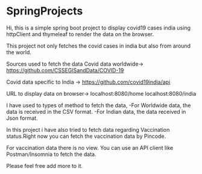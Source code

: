 # SpringProjects

Hi, this is a simple spring boot project to display covid19 cases india using httpClient and thymeleaf to render the data on the browser.

This project not only fetches the covid cases in india but also from around the world.

Sources used to fetch the data
Covid data worldwide-> https://github.com/CSSEGISandData/COVID-19

Covid data specific to India -> https://github.com/covid19india/api

URL to display data on browser->
localhost:8080/home
localhost:8080/india

I have used to types of method to fetch the data,
-For Worldwide data, the data is received in the CSV format.
-For Indian data, the data received in Json format.


In this project i have also tried to fetch data regarding Vaccination status.Right now you can fetch the vaccination data by Pincode.

For vaccination data there is no view. You can use an API client like Postman/Insomnia to fetch the data.

Please feel free add more to it.

